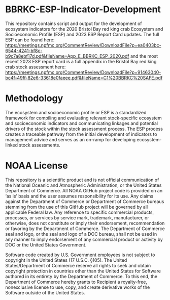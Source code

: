 # BBRKC-ESP-Indicator-Development
This repository contains script and output for the development of ecosystem indicators for the 2020 Bristol Bay red king crab Ecosystem and Socioeconomic Profile (ESP) and 2023 ESP Report Card updates. The full ESP can be found here: https://meetings.npfmc.org/CommentReview/DownloadFile?p=ea0403bc-6544-4241-bf8c-b9c7a8ebf17d.pdf&fileName=App_E_BBRKC_ESP_2020.pdf and the most recent 2023 ESP report card is a full appendix in the Bristol Bay red king crab stock assessment here: https://meetings.npfmc.org/CommentReview/DownloadFile?p=91463040-bc4f-49ff-82e6-33618e0faeee.pdf&fileName=C1%20BBRKC%20SAFE.pdf

# Methodology 
The ecosystem and socioeconomic profile or ESP is a standardized framework for compiling and evaluating relevant stock-specific ecosystem and socioeconomic indicators and communicating linkages and potential drivers of the stock within the stock assessment process. The ESP process creates a traceable pathway from the initial development of indicators to management advice and serves as an on-ramp for developing ecosystem-linked stock assessments. 

# NOAA License
This repository is a scientific product and is not official communication of the National Oceanic and Atmospheric Administration, or the United States Department of Commerce. All NOAA GitHub project code is provided on an ‘as is’ basis and the user assumes responsibility for its use. Any claims against the Department of Commerce or Department of Commerce bureaus stemming from the use of this GitHub project will be governed by all applicable Federal law. Any reference to specific commercial products, processes, or services by service mark, trademark, manufacturer, or otherwise, does not constitute or imply their endorsement, recommendation or favoring by the Department of Commerce. The Department of Commerce seal and logo, or the seal and logo of a DOC bureau, shall not be used in any manner to imply endorsement of any commercial product or activity by DOC or the United States Government.

Software code created by U.S. Government employees is not subject to copyright in the United States (17 U.S.C. §105). The United States/Department of Commerce reserve all rights to seek and obtain copyright protection in countries other than the United States for Software authored in its entirety by the Department of Commerce. To this end, the Department of Commerce hereby grants to Recipient a royalty-free, nonexclusive license to use, copy, and create derivative works of the Software outside of the United States.

